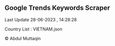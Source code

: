 

## Google Trends Keywords Scraper 
 
Last Update 28-06-2023 , 14:28:28

Country List :
VIETNAM.json



© Abdul Muttaqin 
